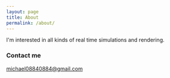 ```yaml
---
layout: page
title: About
permalink: /about/
---
```


I'm interested in all kinds of real time simulations and rendering.

### Contact me

[michael08840884@gmail.com](mailto:michael08840884@gmail.com)